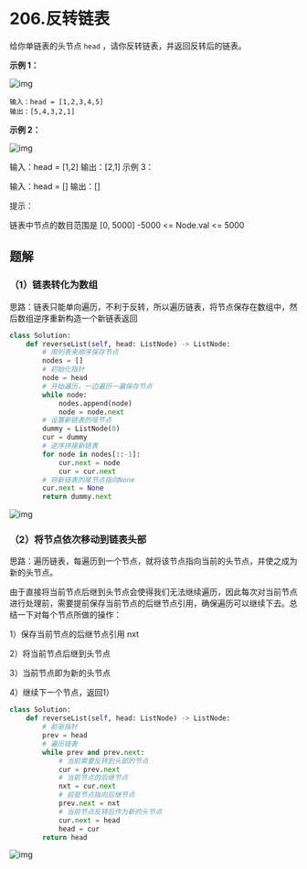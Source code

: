# 206.反转链表

给你单链表的头节点 `head` ，请你反转链表，并返回反转后的链表。

 

**示例 1：**

![img](https://assets.leetcode.com/uploads/2021/02/19/rev1ex1.jpg)

```
输入：head = [1,2,3,4,5]
输出：[5,4,3,2,1]
```

**示例 2：**

![img](https://assets.leetcode.com/uploads/2021/02/19/rev1ex2.jpg)

输入：head = [1,2]
输出：[2,1]
示例 3：

输入：head = []
输出：[]


提示：

链表中节点的数目范围是 [0, 5000]
-5000 <= Node.val <= 5000

## 题解

### （1）链表转化为数组

思路：链表只能单向遍历，不利于反转，所以遍历链表，将节点保存在数组中，然后数组逆序重新构造一个新链表返回

```python
class Solution:
    def reverseList(self, head: ListNode) -> ListNode:
        # 用列表来顺序保存节点
        nodes = []
        # 初始化指针
        node = head
        # 开始遍历，一边遍历一遍保存节点
        while node:
            nodes.append(node)
            node = node.next
        # 设置新链表的哑节点
        dummy = ListNode(0)
        cur = dummy
        # 逆序拼接新链表
        for node in nodes[::-1]:
            cur.next = node
            cur = cur.next
        # 将新链表的尾节点指向None
        cur.next = None
        return dummy.next
```

![img](http://m.qpic.cn/psc?/V512TBad4bullY3gMXFZ1Dt1de1dRK6b/ruAMsa53pVQWN7FLK88i5jX6QoIU7sbTm8aKm9DIARBKrrhuSqv36kI38snVgDk5PWeD*FAU0grYeB6MHDMlTAdo5i81OUl0qb6doN1hUos!/mnull&bo=IQJ6AAAAAAADB3s!&rf=photolist&t=5)

### （2）将节点依次移动到链表头部

思路：遍历链表，每遍历到一个节点，就将该节点指向当前的头节点，并使之成为新的头节点。

由于直接将当前节点后继到头节点会使得我们无法继续遍历，因此每次对当前节点进行处理前，需要提前保存当前节点的后继节点引用，确保遍历可以继续下去。总结一下对每个节点所做的操作：

1）保存当前节点的后继节点引用 nxt

2）将当前节点后继到头节点

3）当前节点即为新的头节点

4）继续下一个节点，返回1）

```python
class Solution:
    def reverseList(self, head: ListNode) -> ListNode:
        # 前驱指针
        prev = head
        # 遍历链表
        while prev and prev.next:
            # 当前需要反转到头部的节点
            cur = prev.next
            # 当前节点的后继节点
            nxt = cur.next
            # 前驱节点指向后继节点
            prev.next = nxt
            # 当前节点反转后作为新的头节点
            cur.next = head
            head = cur
        return head
```

![img](http://m.qpic.cn/psc?/V512TBad4bullY3gMXFZ1Dt1de1dRK6b/ruAMsa53pVQWN7FLK88i5nqu*fUEFcHGm283Mq5HwpZF5G76MGLLo0YBerW3oCbi1z54e9bfD9w1Hvqqa.Ld3FGsAI5khzyJTddaxs6jY.o!/mnull&bo=EwJ3AAAAAAADB0Q!&rf=photolist&t=5)

